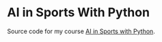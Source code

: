 # AI in Sports With Python

Source code for my course [AI in Sports with Python](http://activefitness.ai/ai-in-sports-with-python). 
